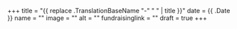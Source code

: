 +++
title = "{{ replace .TranslationBaseName "-" " " | title }}"
date = {{ .Date }}
name = ""
image = ""
alt = ""
fundraisinglink = ""
draft = true
+++
